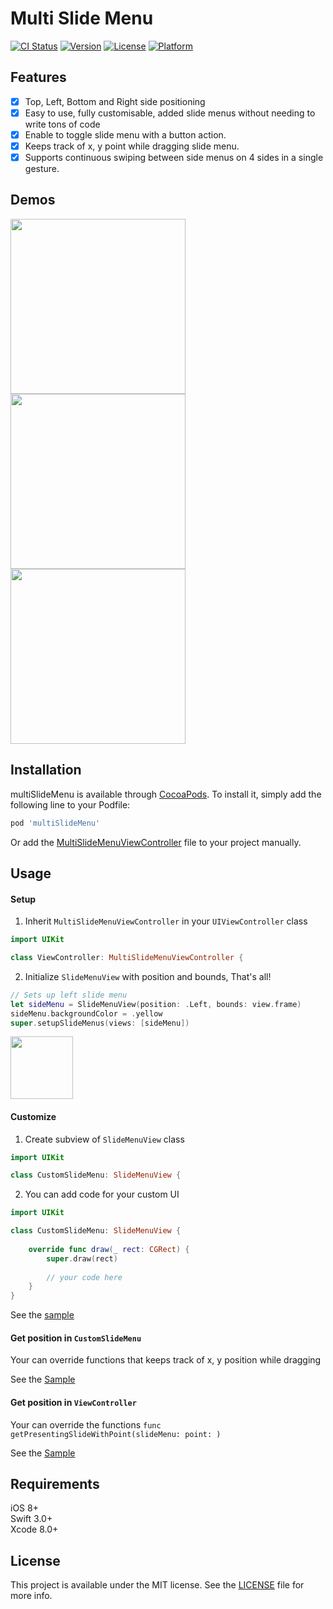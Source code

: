 # Multi Slide Menu

[![CI Status](http://img.shields.io/travis/WataruMaeda/multiSlideMenu.svg?style=flat)](https://travis-ci.org/WataruMaeda/multiSlideMenu)
[![Version](https://img.shields.io/cocoapods/v/multiSlideMenu.svg?style=flat)](http://cocoapods.org/pods/multiSlideMenu)
[![License](https://img.shields.io/cocoapods/l/multiSlideMenu.svg?style=flat)](http://cocoapods.org/pods/multiSlideMenu)
[![Platform](https://img.shields.io/cocoapods/p/multiSlideMenu.svg?style=flat)](http://cocoapods.org/pods/multiSlideMenu)

## Features

- [x] Top, Left, Bottom and Right side positioning
- [x] Easy to use, fully customisable, added slide menus without needing to write tons of code
- [x] Enable to toggle slide menu with a button action.
- [x] Keeps track of x, y point while dragging slide menu.
- [x] Supports continuous swiping between side menus on 4 sides in a single gesture.

## Demos

<img src="https://github.com/WataruMaeda/multiSlideMenu/blob/master/gifs/example1.gif" width="280">  <img src="https://github.com/WataruMaeda/multiSlideMenu/blob/master/gifs/example2.gif" width="280">  <img src="https://github.com/WataruMaeda/multiSlideMenu/blob/master/gifs/example3.gif" width="280">

## Installation

multiSlideMenu is available through [CocoaPods](http://cocoapods.org). To install
it, simply add the following line to your Podfile:

```ruby
pod 'multiSlideMenu'
```

Or add the [MultiSlideMenuViewController](https://github.com/WataruMaeda/multiSlideMenu/blob/master/multiSlideMenu/Classes/MultiSlideMenuViewController.swift) file to your project manually.

## Usage

#### Setup

 1. Inherit `MultiSlideMenuViewController` in your `UIViewController` class
 
```Swift
import UIKit

class ViewController: MultiSlideMenuViewController {
```

 2. Initialize `SlideMenuView` with position and bounds, That's all!
 
```Swift
// Sets up left slide menu
let sideMenu = SlideMenuView(position: .Left, bounds: view.frame)
sideMenu.backgroundColor = .yellow
super.setupSlideMenus(views: [sideMenu])
```

<img src="https://github.com/WataruMaeda/multiSlideMenu/blob/master/gifs/sample.gif" width="100">
 
#### Customize

1. Create subview of `SlideMenuView` class

```Swift
import UIKit

class CustomSlideMenu: SlideMenuView {
```

2. You can add code for your custom UI

```Swift
import UIKit

class CustomSlideMenu: SlideMenuView {
  
    override func draw(_ rect: CGRect) {
        super.draw(rect)
        
        // your code here
    }
}
```
See the [sample](https://github.com/WataruMaeda/multiSlideMenu/blob/master/demos/demo1/demo1/CustomSlideMenu.swift)

#### Get position in `CustomSlideMenu`

Your can override functions that keeps track of x, y position while dragging

See the [Sample](https://github.com/WataruMaeda/multiSlideMenu/blob/master/demos/demo1/demo1/CustomSlideMenu.swift#L76#L119)

#### Get position in `ViewController`

Your can override the functions `func getPresentingSlideWithPoint(slideMenu: point: )`
 
 See the [Sample](https://github.com/WataruMaeda/multiSlideMenu/blob/master/demos/Demo3/Demo3/ViewController.swift#L65)
 
## Requirements

iOS 8+  
Swift 3.0+  
Xcode 8.0+

## License

This project is available under the MIT license. See the [LICENSE](https://github.com/WataruMaeda/multiSlideMenu/blob/master/LICENSE) file for more info.
